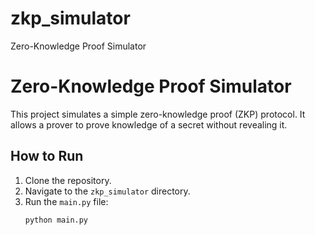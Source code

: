 # zkp_simulator
Zero-Knowledge Proof Simulator
# Zero-Knowledge Proof Simulator

This project simulates a simple zero-knowledge proof (ZKP) protocol. It allows a prover to prove knowledge of a secret without revealing it.

## How to Run

1. Clone the repository.
2. Navigate to the `zkp_simulator` directory.
3. Run the `main.py` file:
   ```bash
   python main.py